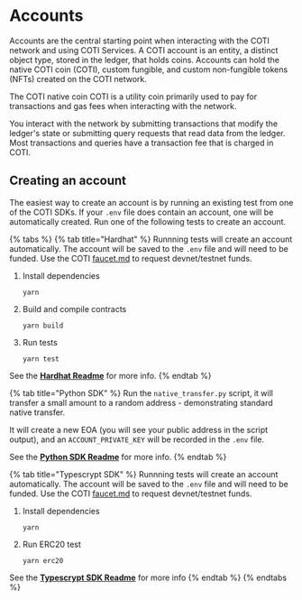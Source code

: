 # Accounts

Accounts are the central starting point when interacting with the COTI network and using COTI Services. A COTI account is an entity, a distinct object type, stored in the ledger, that holds coins. Accounts can hold the native COTI coin (COTI), custom fungible, and custom non-fungible tokens (NFTs) created on the COTI network.

The COTI native coin COTI is a utility coin primarily used to pay for transactions and gas fees when interacting with the network.&#x20;

You interact with the network by submitting transactions that modify the ledger's state or submitting query requests that read data from the ledger. Most transactions and queries have a transaction fee that is charged in COTI.

## Creating an account

The easiest way to create an account is by running an existing test from one of the COTI SDKs. If your `.env` file does contain an account, one will be automatically created. Run one of the following tests to create an account.

{% tabs %}
{% tab title="Hardhat" %}
Runnning tests will create an account automatically. The account will be saved to the `.env` file and will need to be funded. Use the COTI [faucet.md](../../readme-1/faucet.md "mention") to request devnet/testnet funds.

1.  Install dependencies

    ```
    yarn
    ```
2.  Build and compile contracts

    ```
    yarn build
    ```
3.  Run tests

    ```
    yarn test
    ```

See the [**Hardhat Readme**](https://github.com/coti-io/confidentiality-contracts?tab=readme-ov-file#hardhat-confidential-contracts---usage) for more info.
{% endtab %}

{% tab title="Python SDK" %}
Run the `native_transfer.py` script, it will transfer a small amount to a random address - demonstrating standard native transfer.

It will create a new EOA (you will see your public address in the script output), and an `ACCOUNT_PRIVATE_KEY` will be recorded in the `.env` file.

See the [**Python SDK Readme**](https://github.com/coti-io/coti-sdk-python) for more info.
{% endtab %}

{% tab title="Typescrypt SDK" %}
Runnning tests will create an account automatically. The account will be saved to the `.env` file and will need to be funded. Use the COTI [faucet.md](../../readme-1/faucet.md "mention") to request devnet/testnet funds.

1.  Install dependencies

    ```
    yarn
    ```
2.  Run ERC20 test

    ```
    yarn erc20
    ```

See the [**Typescrypt SDK Readme**](https://github.com/coti-io/coti-sdk-typescript) for more info
{% endtab %}
{% endtabs %}

